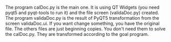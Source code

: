 The program calDoc.py is the main one. It is using QT Widgets (you need pyqt5 and pyqt-tools to run it) and the file screen (validaDoc.py) created.
The program validaDoc.py is the result of PyQT5 transformation from the screen validaDoc.ui. If you want change something, you have the original file.
The others files are just beginning copies. You don't need them to solve the calDoc.py. They are transformed according to the goal program.
